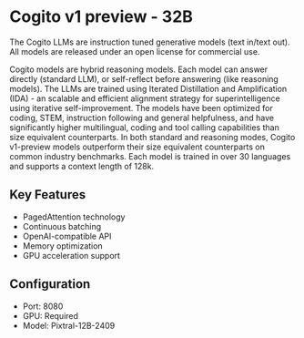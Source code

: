 # Cogito v1 preview - 32B

The Cogito LLMs are instruction tuned generative models (text in/text out). All models are released under an open license for commercial use.

Cogito models are hybrid reasoning models. Each model can answer directly (standard LLM), or self-reflect before answering (like reasoning models).
The LLMs are trained using Iterated Distillation and Amplification (IDA) - an scalable and efficient alignment strategy for superintelligence using iterative self-improvement.
The models have been optimized for coding, STEM, instruction following and general helpfulness, and have significantly higher multilingual, coding and tool calling capabilities than size equivalent counterparts.
In both standard and reasoning modes, Cogito v1-preview models outperform their size equivalent counterparts on common industry benchmarks.
Each model is trained in over 30 languages and supports a context length of 128k.

## Key Features

- PagedAttention technology
- Continuous batching
- OpenAI-compatible API
- Memory optimization
- GPU acceleration support

## Configuration

- Port: 8080
- GPU: Required
- Model: Pixtral-12B-2409
